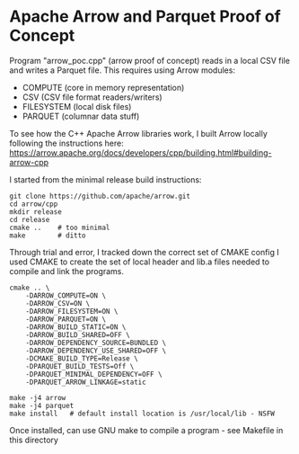 # Apache Arrow and Parquet Proof of Concept

Program "arrow_poc.cpp" (arrow proof of concept) reads in a local CSV file
and writes a Parquet file.  This requires using Arrow modules:

- COMPUTE (core in memory representation)
- CSV (CSV file format readers/writers)
- FILESYSTEM (local disk files)
- PARQUET (columnar data stuff)

To see how the C++ Apache Arrow libraries work, I built Arrow locally
following the instructions here:
https://arrow.apache.org/docs/developers/cpp/building.html#building-arrow-cpp

I started from the minimal release build instructions:

```
git clone https://github.com/apache/arrow.git
cd arrow/cpp
mkdir release
cd release
cmake ..    # too minimal
make        # ditto
```

Through trial and error, I tracked down the correct set of CMAKE config
I used CMAKE to create the set of local header and lib.a files needed
to compile and link the programs.

```
cmake .. \
	-DARROW_COMPUTE=ON \
	-DARROW_CSV=ON \
	-DARROW_FILESYSTEM=ON \
	-DARROW_PARQUET=ON \
	-DARROW_BUILD_STATIC=ON \
	-DARROW_BUILD_SHARED=OFF \
	-DARROW_DEPENDENCY_SOURCE=BUNDLED \
	-DARROW_DEPENDENCY_USE_SHARED=OFF \
	-DCMAKE_BUILD_TYPE=Release \
	-DPARQUET_BUILD_TESTS=Off \
	-DPARQUET_MINIMAL_DEPENDENCY=OFF \
	-DPARQUET_ARROW_LINKAGE=static

make -j4 arrow
make -j4 parquet
make install   # default install location is /usr/local/lib - NSFW
```

Once installed, can use GNU make to compile a program - see Makefile in this directory
